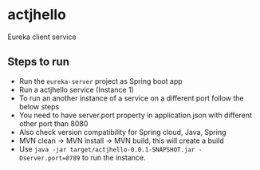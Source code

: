 # actjhello
Eureka client service 

## Steps to run
- Run the `eureka-server` project as Spring boot app
- Run a actjhello service (Instance 1)
- To run an another instance of a service on a different port follow the below steps
- You need to have server.port property in application.json with different other port than 8080
- Also check version compatibility for Spring cloud, Java, Spring
- MVN clean -> MVN install -> MVN build, this will create a build
- Use `java -jar target/actjhello-0.0.1-SNAPSHOT.jar -Dserver.port=8789` to run the instance.
